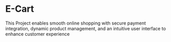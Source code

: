 # E-Cart
This Project enables smooth online shopping with secure payment integration, dynamic product management, and an intuitive user interface to enhance customer experience
